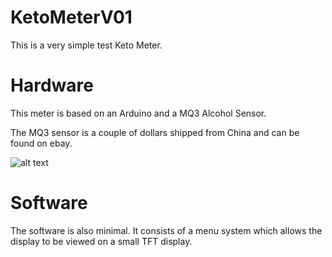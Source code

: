 # KetoMeterV01

This is a very simple test Keto Meter.

# Hardware

This meter is based on an Arduino and a MQ3 Alcohol Sensor.

The MQ3 sensor is a couple of dollars shipped from China and can be found on ebay.
  
![alt text](https://github.com/OpenKeto/raw/master/KetoMeterV01/Pics/KetoMeterV01-Tare-640px.jpg "Logo Title Text 1")

# Software

The software is also minimal. It consists of a menu system which allows the display to be viewed on a small TFT display.
